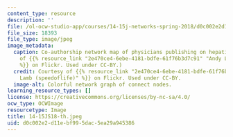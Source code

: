 ```yaml
---
content_type: resource
description: ''
file: /ol-ocw-studio-app/courses/14-15j-networks-spring-2018/d0c002e2d11ebf995dac5ea29a945386_14-15JS18-th.jpeg
file_size: 18393
file_type: image/jpeg
image_metadata:
  caption: Co-authorship network map of physicians publishing on hepatitis C. (Courtesy
    of {{% resource_link "2e470ce4-6ebe-4181-bdfe-61f76b3d7c91" "Andy Lamb (speedoflife)"
    %}} on Flickr. Used under CC-BY.)
  credit: Courtesy of {{% resource_link "2e470ce4-6ebe-4181-bdfe-61f76b3d7c91" "Andy
    Lamb (speedoflife)" %}} on Flickr. Used under CC-BY.
  image-alt: Colorful network graph of connect nodes.
learning_resource_types: []
license: https://creativecommons.org/licenses/by-nc-sa/4.0/
ocw_type: OCWImage
resourcetype: Image
title: 14-15JS18-th.jpeg
uid: d0c002e2-d11e-bf99-5dac-5ea29a945386
---
```


